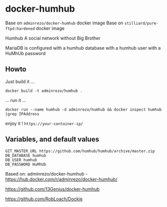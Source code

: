 # docker-humhub

Base on `adminrezo/docker-humhub` docker image
Base on `stilliard/pure-ftpd:hardened` docker image


Humhub
A social network without Big Brother

MariaDB is configured with a humhub database with a humhub user with a HuMhUb password

## Howto

Just build it ...

```docker build -t adminrezo/humhub .```

... run it ...

```docker run --name humhub -d adminrezo/humhub && docker inspect humhub |grep IPAddress```

enjoy it ! `https://your-container-ip/`

## Variables, and default values
```shell
GIT_MASTER_URL https://github.com/humhub/humhub/archive/master.zip
DB_DATABASE humhub
DB_USER humhub
DB_PASSWORD HuMhUb
```

Based on:
adminrezo/docker-humhub - https://hub.docker.com/r/adminrezo/docker-humhub/

https://github.com/13Genius/docker-humhub

https://github.com/RobLoach/Dockie

